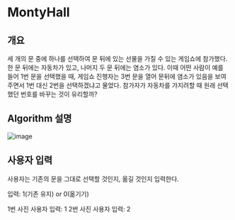 ﻿# MontyHall

## 개요

세 개의 문 중에 하나를 선택하여 문 뒤에 있는 선물을 가질 수 있는 게임쇼에 참가했다. 한 문 뒤에는 자동차가 있고, 나머지 두 문 뒤에는 염소가 있다. 이때 어떤 사람이 예를 들어 1번 문을 선택했을 때, 게임쇼 진행자는 3번 문을 열어 문뒤에 염소가 있음을 보여주면서 1번 대신 2번을 선택하겠냐고 물었다. 참가자가 자동차를 가지려할 때 원래 선택했던 번호를 바꾸는 것이 유리할까?

## Algorithm 설명

![image](https://user-images.githubusercontent.com/116272739/235628778-03908524-7658-4e23-b39e-b3548a03abf9.png)

## 사용자 입력

사용자는 기존의 문을 그대로 선택할 것인지, 옮길 것인지 입력한다.

입력: 1(기존 유지) or 0(옮기기) 

1번 사진 사용자 입력: 1
2번 사진 사용자 입력: 2


